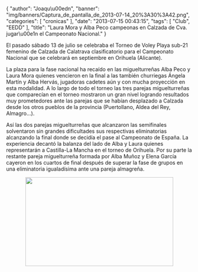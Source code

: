 {
  "author": "Joaqu\u00edn", 
  "banner": "img/banners/Captura_de_pantalla_de_2013-07-14_20%3A30%3A42.png", 
  "categories": [
    "cronicas"
  ], 
  "date": "2013-07-15 00:43:15", 
  "tags": [
    "Club", 
    "EEDD"
  ], 
  "title": "Laura Mora y Alba Peco campeonas en Calzada de Cva. jugar\u00e1n el Campeonato Nacional."
}

El pasado sábado 13 de julio se celebraba el Torneo de Voley Playa sub-21 femenino de Calzada de Calatrava clasificatorio para el Campeonato Nacional que se celebrará en septiembre en Orihuela (Alicante).

La plaza para la fase nacional ha recaído en las miguelturreñas Alba Peco y Laura Mora quienes vencieron en la final a las también churriegas Ángela Martín y Alba Hervás, jugadoras cadetes aún y con mucha proyección en esta modalidad. A lo largo de todo el torneo las tres parejas miguelturreñas que comparecían en el torneo mostraron un gran nivel logrando resultados muy prometedores ante las parejas que se habían desplazado a Calzada desde los otros pueblos de la provincia (Puertollano, Aldea del Rey, Almagro...).

Así las dos parejas miguelturreñas que alcanzaron las semifinales solventaron sin grandes dificultades sus respectivas eliminatorias alcanzando la final donde se decidía el pase al Campeonato de España. La experiencia decantó la balanza del lado de Alba y Laura quienes representarán a Castilla-La Mancha en el torneo de Orihuela. Por su parte la restante pareja miguelturreña formada por Alba Muñoz y Elena García cayeron en los cuartos de final después de superar la fase de grupos en una eliminatoria igualadísima ante una pareja almagreña.

<center>
<img src="http://www.advmiguelturra.org/drupal/sites/default/files/Captura%20de%20pantalla%20de%202013-07-14%2020%3A30%3A42.png" height="240" width="400"/> </center>


